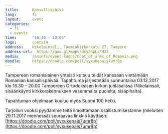 ```yaml
---
title:      Kansallispäivä
lang:       fi
layout:     event
categories:
  - fi
  - events
time:       "16:30 - 20:00"
logo:       contain
address:    Nikolainsali, Tuomiokirkonkatu 27, Tampere
address-url:  https://goo.gl/maps/dry2RpLcFH22
media:      /assets/event-logos/Coat_of_arms_of_Romania.png
doodle:     https://doodle.com/poll/syxukepais7umr8p
---
```


Tampereen romanialainen yhteisö kutsuu teidät kanssaan viettämään Romanian kansallispäivää. Tapahtuma järjestetään sunnuntaina 03.12.2017 klo 16.30 – 20.00 Tampereen Ortodoksisen kirkon juhlasalissa (Nikolainsali, sisäänkäynti kirkkorakennuksen vasemmalta puolelta, sisäpihalta).

Tapahtuman ohjelmaan kuuluu myös Suomi 100 hetki.

Tarjoilun vuoksi pyydämme teitä ilmoittamaan osallistumisestanne (mieluiten 29.11.2017 mennessä) seuraavaa linkkiä käyttäen: [https://doodle.com/poll/syxukepais7umr8p](https://doodle.com/poll/syxukepais7umr8p)